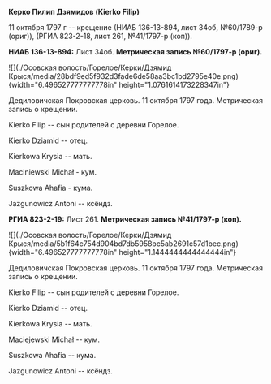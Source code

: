 **Керко Пилип Дзямидов (Kierko Filip)**

11 октября 1797 г -- крещение (НИАБ 136-13-894, лист 34об, №60/1789-р
(ориг)), (РГИА 823-2-18, лист 261, №41/1797-р (коп)).

**НИАБ 136-13-894:** Лист 34об. **Метрическая запись №60/1797-р
(ориг).**

![](./Осовская волость/Горелое/Керки/Дзямид Крыся/media/28bdf9ed5f932d3fade6de58aa3bc1bd2795e40e.png){width="6.496527777777778in"
height="1.0761614173228347in"}

Дедиловичская Покровская церковь. 11 октября 1797 года. Метрическая
запись о крещении.

Kierko Filip -- сын родителей с деревни Горелое.

Kierko Dziamid -- отец.

Kierkowa Krysia -- мать.

Maciniewski Michał - кум.

Suszkowa Ahafia - кума.

Jazgunowicz Antoni -- ксёндз.

**РГИА 823-2-19:** Лист 261. **Метрическая запись №41/1797-р (коп).**

![](./Осовская волость/Горелое/Керки/Дзямид Крыся/media/5b1f64c754d904bd7db5958bc5ab2691c57d1bec.png){width="6.496527777777778in"
height="1.1444444444444444in"}

Дедиловичская Покровская церковь. 11 октября 1797 года. Метрическая
запись о крещении.

Kierko Filip -- сын родителей с деревни Горелое.

Kierko Dziamid -- отец.

Kierkowa Krysia -- мать.

Maciejewski Michał -- кум.

Suszkowa Ahafia -- кума.

Jazgunowicz Antoni -- ксёндз.
